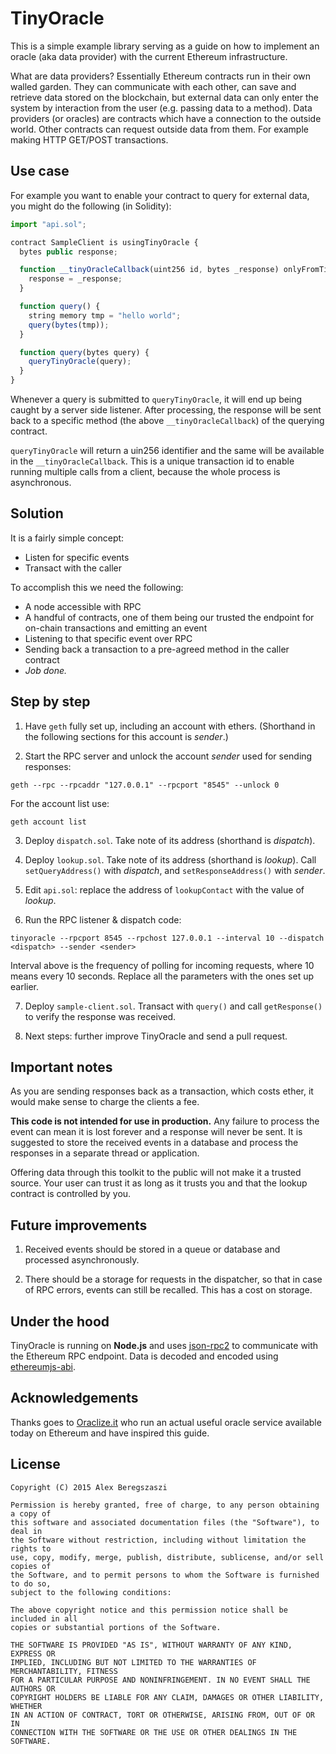 # TinyOracle

This is a simple example library serving as a guide on how to implement an oracle (aka data provider) with the current Ethereum infrastructure.

What are data providers? Essentially Ethereum contracts run in their own walled garden. They can communicate with each other, can save and retrieve data stored on the blockchain, but external data can only enter the system by interaction from the user (e.g. passing data to a method). Data providers (or oracles) are contracts which have a connection to the outside world. Other contracts can request outside data from them. For example making HTTP GET/POST transactions.

## Use case

For example you want to enable your contract to query for external data, you might do the following (in Solidity):

```js
import "api.sol";

contract SampleClient is usingTinyOracle {
  bytes public response;

  function __tinyOracleCallback(uint256 id, bytes _response) onlyFromTinyOracle external {
    response = _response;
  }

  function query() {
    string memory tmp = "hello world";
    query(bytes(tmp));
  }

  function query(bytes query) {
    queryTinyOracle(query);
  }
}
```

Whenever a query is submitted to ```queryTinyOracle```, it will end up being caught by a server side listener. After processing, the response will be sent back to a specific method (the above ```__tinyOracleCallback```) of the querying contract.

```queryTinyOracle``` will return a uin256 identifier and the same will be available in the ```__tinyOracleCallback```. This is a unique transaction id to enable running multiple calls from a client, because the whole process is asynchronous.

## Solution

It is a fairly simple concept:
- Listen for specific events
- Transact with the caller

To accomplish this we need the following:
- A node accessible with RPC
- A handful of contracts, one of them being our trusted the endpoint for on-chain transactions and emitting an event
- Listening to that specific event over RPC
- Sending back a transaction to a pre-agreed method in the caller contract
- *Job done.*

## Step by step

1. Have ```geth``` fully set up, including an account with ethers. (Shorthand in the following sections for this account is *sender*.)

2. Start the RPC server and unlock the account *sender* used for sending responses:
```
geth --rpc --rpcaddr "127.0.0.1" --rpcport "8545" --unlock 0
```
For the account list use:
```
geth account list
```

3. Deploy ```dispatch.sol```. Take note of its address (shorthand is *dispatch*).

4. Deploy ```lookup.sol```. Take note of its address (shorthand is *lookup*). Call ```setQueryAddress()``` with *dispatch*, and ```setResponseAddress()``` with *sender*.

5. Edit ```api.sol```: replace the address of ```lookupContact``` with the value of *lookup*.

6. Run the RPC listener & dispatch code:
```
tinyoracle --rpcport 8545 --rpchost 127.0.0.1 --interval 10 --dispatch <dispatch> --sender <sender>
```
Interval above is the frequency of polling for incoming requests, where 10 means every 10 seconds. Replace all the parameters with the ones set up earlier.

7. Deploy ```sample-client.sol```. Transact with ```query()``` and call ```getResponse()``` to verify the response was received.

8. Next steps: further improve TinyOracle and send a pull request.

## Important notes

As you are sending responses back as a transaction, which costs ether, it would make sense to charge the clients a fee.

**This code is not intended for use in production.** Any failure to process the event can mean it is lost forever and a response will never be sent. It is suggested to store the received events in a database and process the responses in a separate thread or application.

Offering data through this toolkit to the public will not make it a trusted source. Your user can trust it as long as it trusts you and that the lookup contract is controlled by you.

## Future improvements

1. Received events should be stored in a queue or database and processed asynchronously.

2. There should be a storage for requests in the dispatcher, so that in case of RPC errors, events can still be recalled. This has a cost on storage.

## Under the hood

TinyOracle is running on **Node.js** and uses [json-rpc2](https://github.com/pocesar/node-jsonrpc2) to communicate with the Ethereum RPC endpoint. Data is decoded and encoded using [ethereumjs-abi](https://github.com/axic/ethereumjs-abi).

## Acknowledgements

Thanks goes to [Oraclize.it](http://www.oraclize.it/home/features) who run an actual useful oracle service available today on Ethereum and have inspired this guide.

## License

    Copyright (C) 2015 Alex Beregszaszi

    Permission is hereby granted, free of charge, to any person obtaining a copy of
    this software and associated documentation files (the "Software"), to deal in
    the Software without restriction, including without limitation the rights to
    use, copy, modify, merge, publish, distribute, sublicense, and/or sell copies of
    the Software, and to permit persons to whom the Software is furnished to do so,
    subject to the following conditions:

    The above copyright notice and this permission notice shall be included in all
    copies or substantial portions of the Software.

    THE SOFTWARE IS PROVIDED "AS IS", WITHOUT WARRANTY OF ANY KIND, EXPRESS OR
    IMPLIED, INCLUDING BUT NOT LIMITED TO THE WARRANTIES OF MERCHANTABILITY, FITNESS
    FOR A PARTICULAR PURPOSE AND NONINFRINGEMENT. IN NO EVENT SHALL THE AUTHORS OR
    COPYRIGHT HOLDERS BE LIABLE FOR ANY CLAIM, DAMAGES OR OTHER LIABILITY, WHETHER
    IN AN ACTION OF CONTRACT, TORT OR OTHERWISE, ARISING FROM, OUT OF OR IN
    CONNECTION WITH THE SOFTWARE OR THE USE OR OTHER DEALINGS IN THE SOFTWARE.
